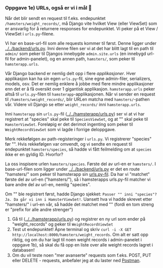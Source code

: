 ### Oppgave 1e) URLs, også er vi i mål 🏁
Når det blir sendt en request til f.eks. endepunktet `/hamsters/weight_records/`, må Django vite hvilket View (eller ViewSet) som er ansvarlig for å returnere responses for endepunktet. Vi peker på et View / ViewSet i `urls.py`-filene. 

Vi har en base-url-fil som alle requests kommer til først. Denne ligger under [../../backend/urls.py](../../backend/urls.py). Inni denne filen ser vi at det har blitt lagt til en path til `admin/` som peker til Djangos innebygde `admin.site.urls` (en innebygd url-fil for admin-panelet), og en annen path, `hamsters/`, som peker til `hamsterapp.urls`.

Vår Django backend er nemlig delt opp i flere _applikasjoner_. Hver applikasjon kan ha sin egen `urls.py`-fil, sine egne admin-filer, serializers, models, osv. Det er nemlig enklere å jobbe med flere mindre applikasjoner enn det er å få oversikt over 1 gigantisk applikasjon. `hamsterapp.urls` peker altså til `urls.py`-filen til `hamsterapp`-applikasjonen. Når vi sender en request til `/hamsters/weight_records/`, blir URLen matcha med `hamsters/`-pathen vår. Videre vil Django se etter `weight_records/` inni `hamsterapp.urls`.

Inni `hamsterapp` sin `urls.py`-fil ([../../hamsterapp/urls.py](../../hamsterapp/urls.py)) ser vi at vi har registrert at "species" skal peke til `SpeciesViewSet`, og at "" skal peke til `HamsterViewSet`. Foreløpig er det derimot ingenting som peker til `WeightRecordViewSet` som vi lagde i forrige deloppgave.

Merk rekkefølgen av path-registeringer i `urls.py`. Vi registrerer "species" før "". Hvis rekkefølgen var omvendt, og vi sendte en request til endepunktet `hamsters/species`, så hadde vi fått feilmelding om at `species` ikke er en gyldig ID. Hvorfor?

La oss inspisere urlen `hamsters/species`. Første del av url-en er `hamsters/`. I base-url-filen som ligger under [../../backend/urls.py](../../backend/urls.py) er det en route "hamsters/" som peker til hamsterapp sin [urls.py-fil](../../hamsterapp/urls.py). Da har vi "matchet" første del av url-en ("hamsters/"), så i hamsterapps urls.py-fil matcher vi bare andre del av url-en, nemlig "species". 

Om "" ble registrert først, hadde Django sjekket: `Passer "" inni "species"? Ja. Da går vi inn i HamsterViewSet!`. Uansett hva vi hadde skrevet etter "hamsters/" i url-en vår, så hadde det matchet med "" (fordi en tom streng er "prefix for alle andre strenger")

1. Gå til ([../../hamsterapp/urls.py](../../hamsterapp/urls.py)) og registrer en ny url som ender på "weight_records" og peker til `WeightRecordViewSet`
2. Test ut endepunktet! Åpne terminal og skriv `curl -i -X GET http://localhost:8000/hamsters/weight_records`. Om alt er satt opp riktig, og om du har lagt til noen weight records i admin-panelet i oppgave 1b), så skal du få opp en liste over alle weight records lagret i databasen!
3. Om du vil teste noen "mer avanserte" requests som f.eks. POST, PUT eller DELETE - requests, anbefaler jeg at du laster ned [Postman](https://www.postman.com/).
